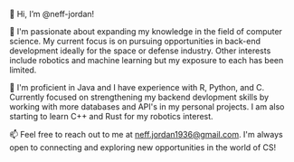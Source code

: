 👋 Hi, I’m @neff-jordan!

👀 I'm passionate about expanding my knowledge in the field of computer science. My current focus is on pursuing opportunities in back-end development ideally for the space or defense industry. Other interests include robotics and machine learning but my exposure to each has been limited. 

🌱 I'm proficient in Java and I have experience with R, Python, and C. Currently focused on strengthening my backend devlopment skills by working with more databases and API's in my personal projects. I am also starting to learn C++ and Rust for my robotics interest. 

📫 Feel free to reach out to me at neff.jordan1936@gmail.com. I'm always open to connecting and exploring new opportunities in the world of CS!

<!---
neff-jordan/neff-jordan is a ✨ special ✨ repository because its `README.md` (this file) appears on your GitHub profile.
You can click the Preview link to take a look at your changes.
--->
